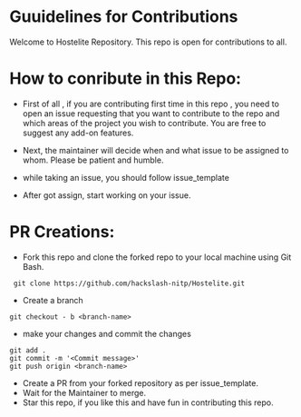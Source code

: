 # Guuidelines for  Contributions

Welcome to Hostelite Repository. This repo is open for contributions to all.

# How to conribute in this Repo:
* First of all , if you are contributing first time in this repo , you need to open an issue requesting that you want to contribute to the repo and which areas of the project you wish to contribute. You are free to suggest any add-on features.
* Next, the maintainer will decide when and what issue to be assigned to whom. Please be patient and humble.

* while taking an issue, you should follow issue_template
 * After got assign, start working on your issue.

# PR Creations:



* Fork this repo and clone the forked repo to your local machine using Git Bash.
```
 git clone https://github.com/hackslash-nitp/Hostelite.git
```
* Create a branch
```
git checkout - b <branch-name>
```
* make your changes and commit the changes
```
git add .
git commit -m '<Commit message>'
git push origin <branch-name>
```

* Create a PR from your forked repository as per issue_template.
* Wait for the Maintainer to merge.
* Star this repo, if you like this and have fun in contributing this repo.
